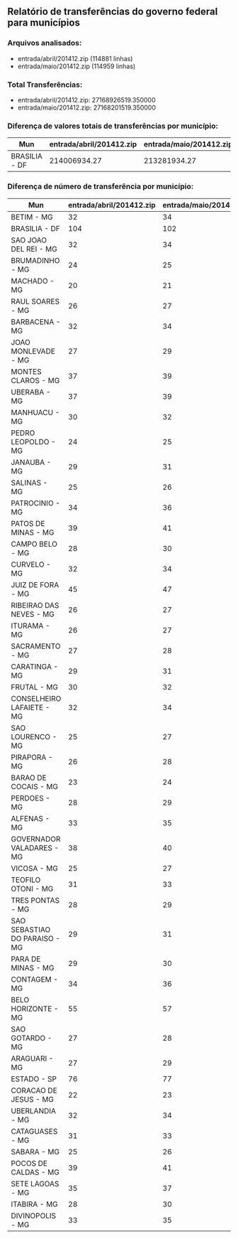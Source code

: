 ## Relatório de transferências do governo federal para municípios
### Arquivos analisados:
* entrada/abril/201412.zip (114881 linhas)
* entrada/maio/201412.zip (114959 linhas)
### Total Transferências:
* entrada/abril/201412.zip: 27168926519.350000
* entrada/maio/201412.zip: 27168201519.350000
### Diferença de valores totais de transferências por município:
| Mun | entrada/abril/201412.zip | entrada/maio/201412.zip | Diff | Percent |
| --- | --- | --- | --- | --- |
| BRASILIA - DF | 214006934.27 | 213281934.27 | -725000.00 | -0.34 |
### Diferença de número de transferência por município:
| Mun | entrada/abril/201412.zip | entrada/maio/201412.zip | Diff | Percent |
| --- | --- | --- | --- | --- |
| BETIM - MG | 32 | 34 | 2 | 6 |
| BRASILIA - DF | 104 | 102 | -2 | -1 |
| SAO JOAO DEL REI - MG | 32 | 34 | 2 | 6 |
| BRUMADINHO - MG | 24 | 25 | 1 | 4 |
| MACHADO - MG | 20 | 21 | 1 | 5 |
| RAUL SOARES - MG | 26 | 27 | 1 | 3 |
| BARBACENA - MG | 32 | 34 | 2 | 6 |
| JOAO MONLEVADE - MG | 27 | 29 | 2 | 7 |
| MONTES CLAROS - MG | 37 | 39 | 2 | 5 |
| UBERABA - MG | 37 | 39 | 2 | 5 |
| MANHUACU - MG | 30 | 32 | 2 | 6 |
| PEDRO LEOPOLDO - MG | 24 | 25 | 1 | 4 |
| JANAUBA - MG | 29 | 31 | 2 | 6 |
| SALINAS - MG | 25 | 26 | 1 | 4 |
| PATROCINIO - MG | 34 | 36 | 2 | 5 |
| PATOS DE MINAS - MG | 39 | 41 | 2 | 5 |
| CAMPO BELO - MG | 28 | 30 | 2 | 7 |
| CURVELO - MG | 32 | 34 | 2 | 6 |
| JUIZ DE FORA - MG | 45 | 47 | 2 | 4 |
| RIBEIRAO DAS NEVES - MG | 26 | 27 | 1 | 3 |
| ITURAMA - MG | 26 | 27 | 1 | 3 |
| SACRAMENTO - MG | 27 | 28 | 1 | 3 |
| CARATINGA - MG | 29 | 31 | 2 | 6 |
| FRUTAL - MG | 30 | 32 | 2 | 6 |
| CONSELHEIRO LAFAIETE - MG | 32 | 34 | 2 | 6 |
| SAO LOURENCO - MG | 25 | 27 | 2 | 8 |
| PIRAPORA - MG | 26 | 28 | 2 | 7 |
| BARAO DE COCAIS - MG | 23 | 24 | 1 | 4 |
| PERDOES - MG | 28 | 29 | 1 | 3 |
| ALFENAS - MG | 33 | 35 | 2 | 6 |
| GOVERNADOR VALADARES - MG | 38 | 40 | 2 | 5 |
| VICOSA - MG | 25 | 27 | 2 | 8 |
| TEOFILO OTONI - MG | 31 | 33 | 2 | 6 |
| TRES PONTAS - MG | 28 | 29 | 1 | 3 |
| SAO SEBASTIAO DO PARAISO - MG | 29 | 31 | 2 | 6 |
| PARA DE MINAS - MG | 29 | 30 | 1 | 3 |
| CONTAGEM - MG | 34 | 36 | 2 | 5 |
| BELO HORIZONTE - MG | 55 | 57 | 2 | 3 |
| SAO GOTARDO - MG | 27 | 28 | 1 | 3 |
| ARAGUARI - MG | 27 | 29 | 2 | 7 |
| ESTADO - SP | 76 | 77 | 1 | 1 |
| CORACAO DE JESUS - MG | 22 | 23 | 1 | 4 |
| UBERLANDIA - MG | 32 | 34 | 2 | 6 |
| CATAGUASES - MG | 31 | 33 | 2 | 6 |
| SABARA - MG | 25 | 26 | 1 | 4 |
| POCOS DE CALDAS - MG | 39 | 41 | 2 | 5 |
| SETE LAGOAS - MG | 35 | 37 | 2 | 5 |
| ITABIRA - MG | 28 | 30 | 2 | 7 |
| DIVINOPOLIS - MG | 33 | 35 | 2 | 6 |
